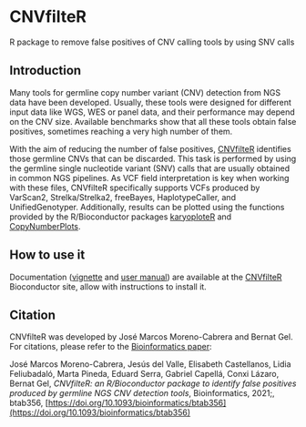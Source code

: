 # CNVfilteR
R package to remove false positives of CNV calling tools by using SNV calls


## Introduction

Many tools for germline copy number variant (CNV) detection 
from NGS data have been developed. Usually, these tools were 
designed for different input data like WGS, WES or
panel data, and their performance may depend on the CNV size. Available
benchmarks show that all these tools obtain false positives, sometimes 
reaching a very high number of them.

With the aim of reducing the number of false positives,
[CNVfilteR](http://bioconductor.org/packages/CNVfilteR) identifies those 
germline CNVs that can be discarded. This task is performed by using the 
germline single nucleotide variant (SNV) calls that are usually 
obtained in common NGS pipelines. As VCF field interpretation is key 
when working with these files, CNVfilteR specifically supports 
VCFs produced by VarScan2, Strelka/Strelka2, freeBayes, HaplotypeCaller, and
UnifiedGenotyper. Additionally, results can be plotted using the functions
provided by the R/Bioconductor packages
[karyoploteR](http://bioconductor.org/packages/karyoploteR/) and 
[CopyNumberPlots](http://bioconductor.org/packages/CopyNumberPlots/).




## How to use it

Documentation ([vignette](http://bioconductor.org/packages/devel/bioc/vignettes/CNVfilteR/inst/doc/CNVfilteR.html) and [user manual](http://bioconductor.org/packages/devel/bioc/manuals/CNVfilteR/man/CNVfilteR.pdf)) are available at the [CNVfilteR](http://bioconductor.org/packages/CNVfilteR) 
Bioconductor site, allow with instructions to install it.


## Citation

CNVfilteR was developed by José Marcos Moreno-Cabrera and Bernat Gel. For citations,
please refer to the [Bioinformatics paper](https://academic.oup.com/bioinformatics/advance-article/doi/10.1093/bioinformatics/btab356/6275259): 

José Marcos Moreno-Cabrera, Jesús del Valle, Elisabeth Castellanos, Lidia Feliubadaló, Marta Pineda, Eduard Serra, Gabriel Capellá, Conxi Lázaro, Bernat Gel, *CNVfilteR: an R/Bioconductor package to identify false positives produced by germline NGS CNV detection tools*, Bioinformatics, 2021;, btab356, [https://doi.org/10.1093/bioinformatics/btab356](https://doi.org/10.1093/bioinformatics/btab356)


